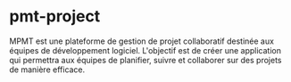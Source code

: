 # pmt-project
MPMT est une plateforme de gestion de projet collaboratif destinée aux équipes de développement logiciel. L'objectif est de créer une application qui permettra aux équipes de planifier, suivre et collaborer sur des projets de manière efficace.
